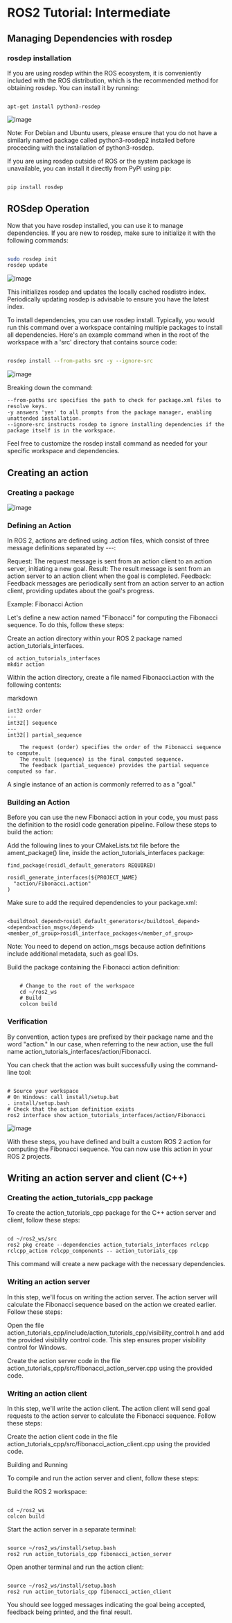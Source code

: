 # ROS2 Tutorial: Intermediate
## Managing Dependencies with rosdep
### rosdep installation
If you are using rosdep within the ROS ecosystem, it is conveniently included with the ROS distribution, which is the recommended method for obtaining rosdep. You can install it by running:

```

apt-get install python3-rosdep
```
![image](https://github.com/ImAli0/ROS_Smart_Mobility_Course_activities/assets/113502495/b8f55a7e-ba99-428b-a0a9-621fb5f30c20)

Note: For Debian and Ubuntu users, please ensure that you do not have a similarly named package called python3-rosdep2 installed before proceeding with the installation of python3-rosdep.

If you are using rosdep outside of ROS or the system package is unavailable, you can install it directly from PyPI using pip:

```bash

pip install rosdep
```

## ROSdep Operation

Now that you have rosdep installed, you can use it to manage dependencies. If you are new to rosdep, make sure to initialize it with the following commands:

```bash

sudo rosdep init
rosdep update
```
![image](https://github.com/ImAli0/ROS_Smart_Mobility_Course_activities/assets/113502495/642bc5c3-aaf8-415e-b57d-7f73c35e2250)

This initializes rosdep and updates the locally cached rosdistro index. Periodically updating rosdep is advisable to ensure you have the latest index.

To install dependencies, you can use rosdep install. Typically, you would run this command over a workspace containing multiple packages to install all dependencies. Here's an example command when in the root of the workspace with a 'src' directory that contains source code:

```bash

rosdep install --from-paths src -y --ignore-src
```
![image](https://github.com/ImAli0/ROS_Smart_Mobility_Course_activities/assets/113502495/e4839ed9-ef0c-4e1c-94d8-ddad2bf9a333)

Breaking down the command:

    --from-paths src specifies the path to check for package.xml files to resolve keys.
    -y answers 'yes' to all prompts from the package manager, enabling unattended installation.
    --ignore-src instructs rosdep to ignore installing dependencies if the package itself is in the workspace.

Feel free to customize the rosdep install command as needed for your specific workspace and dependencies.

## Creating an action
### Creating a package
![image](https://github.com/ImAli0/ROS_Smart_Mobility_Course_activities/assets/113502495/48f6ce8b-c06e-4a5a-9ed9-bdadb98b15c5)

### Defining an Action

In ROS 2, actions are defined using .action files, which consist of three message definitions separated by ---:

Request: The request message is sent from an action client to an action server, initiating a new goal.
Result: The result message is sent from an action server to an action client when the goal is completed.
Feedback: Feedback messages are periodically sent from an action server to an action client, providing updates about the goal's progress.


    
Example: Fibonacci Action

Let's define a new action named "Fibonacci" for computing the Fibonacci sequence. To do this, follow these steps:

Create an action directory within your ROS 2 package named action_tutorials_interfaces.
```
cd action_tutorials_interfaces
mkdir action
```
Within the action directory, create a file named Fibonacci.action with the following contents:

markdown

    int32 order
    ---
    int32[] sequence
    ---
    int32[] partial_sequence

        The request (order) specifies the order of the Fibonacci sequence to compute.
        The result (sequence) is the final computed sequence.
        The feedback (partial_sequence) provides the partial sequence computed so far.

A single instance of an action is commonly referred to as a "goal."
### Building an Action

Before you can use the new Fibonacci action in your code, you must pass the definition to the rosidl code generation pipeline. Follow these steps to build the action:  

Add the following lines to your CMakeLists.txt file before the ament_package() line, inside the action_tutorials_interfaces package:

   
```
find_package(rosidl_default_generators REQUIRED)

rosidl_generate_interfaces(${PROJECT_NAME}
  "action/Fibonacci.action"
)
```
Make sure to add the required dependencies to your package.xml:

```

<buildtool_depend>rosidl_default_generators</buildtool_depend>
<depend>action_msgs</depend>
<member_of_group>rosidl_interface_packages</member_of_group>
```
Note: You need to depend on action_msgs because action definitions include additional metadata, such as goal IDs.

Build the package containing the Fibonacci action definition:

```

    # Change to the root of the workspace
    cd ~/ros2_ws
    # Build
    colcon build
```
### Verification

By convention, action types are prefixed by their package name and the word "action." In our case, when referring to the new action, use the full name action_tutorials_interfaces/action/Fibonacci.

You can check that the action was built successfully using the command-line tool:

```

# Source your workspace
# On Windows: call install/setup.bat
. install/setup.bash
# Check that the action definition exists
ros2 interface show action_tutorials_interfaces/action/Fibonacci
```
![image](https://github.com/ImAli0/ROS_Smart_Mobility_Course_activities/assets/113502495/6298c001-7370-4d54-9a47-65b05f2a5931)

With these steps, you have defined and built a custom ROS 2 action for computing the Fibonacci sequence. You can now use this action in your ROS 2 projects.

## Writing an action server and client (C++)
### Creating the action_tutorials_cpp package

To create the action_tutorials_cpp package for the C++ action server and client, follow these steps:

```

cd ~/ros2_ws/src
ros2 pkg create --dependencies action_tutorials_interfaces rclcpp rclcpp_action rclcpp_components -- action_tutorials_cpp
```
This command will create a new package with the necessary dependencies.
### Writing an action server

In this step, we'll focus on writing the action server. The action server will calculate the Fibonacci sequence based on the action we created earlier. Follow these steps:

Open the file action_tutorials_cpp/include/action_tutorials_cpp/visibility_control.h and add the provided visibility control code. This step ensures proper visibility control for Windows.

Create the action server code in the file action_tutorials_cpp/src/fibonacci_action_server.cpp using the provided code.

### Writing an action client

In this step, we'll write the action client. The action client will send goal requests to the action server to calculate the Fibonacci sequence. Follow these steps:

Create the action client code in the file action_tutorials_cpp/src/fibonacci_action_client.cpp using the provided code.

Building and Running

To compile and run the action server and client, follow these steps:

Build the ROS 2 workspace:

```

cd ~/ros2_ws
colcon build
```
Start the action server in a separate terminal:

```

source ~/ros2_ws/install/setup.bash
ros2 run action_tutorials_cpp fibonacci_action_server
```
Open another terminal and run the action client:

```

source ~/ros2_ws/install/setup.bash
ros2 run action_tutorials_cpp fibonacci_action_client
```
You should see logged messages indicating the goal being accepted, feedback being printed, and the final result.
